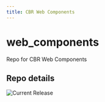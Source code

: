 ```yaml
---
title: CBR Web Components
---
```


# web_components
Repo for CBR Web Components


## Repo details

![Current Release](https://img.shields.io/badge/release-v0.3.0-blue)

